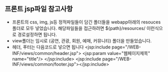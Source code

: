 ## 프론트 jsp파일 참고사항

- 프론트의 css, img, js등 정적파일들이 담긴 폴더들을  webapp아래의 resouces폴더로 모두 넣었습니다. 
  해당파일들을 접근하려면 ${path}/resources/ 이런식으로 경로설정하면 됩니다.
- view폴더는 임시로 (공연, 관광, 회원, 예매, 커뮤니티) 폴더을 만들었습니다.
- 헤더, 푸터는 다음코드로 넣으면 됩니다
    <jsp:include page="/WEB-INF/views/common/header.jsp">
      <jsp:param value="웹페이지제목" name="title"/>
    </jsp:include>
    <jsp:include page="/WEB-INF/views/common/footer.jsp"></jsp:include>
